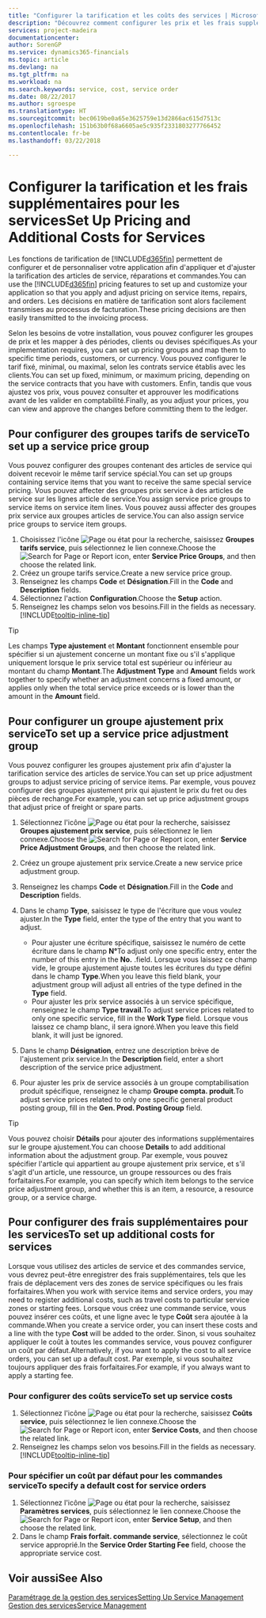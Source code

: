 ```yaml
---
title: "Configurer la tarification et les coûts des services | Microsoft Docs"
description: "Découvrez comment configurer les prix et les frais supplémentaires des services."
services: project-madeira
documentationcenter: 
author: SorenGP
ms.service: dynamics365-financials
ms.topic: article
ms.devlang: na
ms.tgt_pltfrm: na
ms.workload: na
ms.search.keywords: service, cost, service order
ms.date: 08/22/2017
ms.author: sgroespe
ms.translationtype: HT
ms.sourcegitcommit: bec0619be0a65e3625759e13d2866ac615d7513c
ms.openlocfilehash: 151b63b0f68a6605ae5c935f2331803277766452
ms.contentlocale: fr-be
ms.lasthandoff: 03/22/2018

---
```


# <a name="set-up-pricing-and-additional-costs-for-services"></a><span data-ttu-id="8fd9b-103">Configurer la tarification et les frais supplémentaires pour les services</span><span class="sxs-lookup"><span data-stu-id="8fd9b-103">Set Up Pricing and Additional Costs for Services</span></span>
<span data-ttu-id="8fd9b-104">Les fonctions de tarification de [!INCLUDE[d365fin](includes/d365fin_md.md)] permettent de configurer et de personnaliser votre application afin d'appliquer et d'ajuster la tarification des articles de service, réparations et commandes.</span><span class="sxs-lookup"><span data-stu-id="8fd9b-104">You can use the [!INCLUDE[d365fin](includes/d365fin_md.md)] pricing features to set up and customize your application so that you apply and adjust pricing on service items, repairs, and orders.</span></span> <span data-ttu-id="8fd9b-105">Les décisions en matière de tarification sont alors facilement transmises au processus de facturation.</span><span class="sxs-lookup"><span data-stu-id="8fd9b-105">These pricing decisions are then easily transmitted to the invoicing process.</span></span>  
  
<span data-ttu-id="8fd9b-106">Selon les besoins de votre installation, vous pouvez configurer les groupes de prix et les mapper à des périodes, clients ou devises spécifiques.</span><span class="sxs-lookup"><span data-stu-id="8fd9b-106">As your implementation requires, you can set up pricing groups and map them to specific time periods, customers, or currency.</span></span> <span data-ttu-id="8fd9b-107">Vous pouvez configurer le tarif fixé, minimal, ou maximal, selon les contrats service établis avec les clients.</span><span class="sxs-lookup"><span data-stu-id="8fd9b-107">You can set up fixed, minimum, or maximum pricing, depending on the service contracts that you have with customers.</span></span> <span data-ttu-id="8fd9b-108">Enfin, tandis que vous ajustez vos prix, vous pouvez consulter et approuver les modifications avant de les valider en comptabilité.</span><span class="sxs-lookup"><span data-stu-id="8fd9b-108">Finally, as you adjust your prices, you can view and approve the changes before committing them to the ledger.</span></span>  

## <a name="to-set-up-a-service-price-group"></a><span data-ttu-id="8fd9b-109">Pour configurer des groupes tarifs de service</span><span class="sxs-lookup"><span data-stu-id="8fd9b-109">To set up a service price group</span></span>
<span data-ttu-id="8fd9b-110">Vous pouvez configurer des groupes contenant des articles de service qui doivent recevoir le même tarif service spécial.</span><span class="sxs-lookup"><span data-stu-id="8fd9b-110">You can set up groups containing service items that you want to receive the same special service pricing.</span></span> <span data-ttu-id="8fd9b-111">Vous pouvez affecter des groupes prix service à des articles de service sur les lignes article de service.</span><span class="sxs-lookup"><span data-stu-id="8fd9b-111">You assign service price groups to service items on service item lines.</span></span> <span data-ttu-id="8fd9b-112">Vous pouvez aussi affecter des groupes prix service aux groupes articles de service.</span><span class="sxs-lookup"><span data-stu-id="8fd9b-112">You can also assign service price groups to service item groups.</span></span>  

1. <span data-ttu-id="8fd9b-113">Choisissez l'icône ![Page ou état pour la recherche](media/ui-search/search_small.png "Page ou état pour la recherche"), saisissez **Groupes tarifs service**, puis sélectionnez le lien connexe.</span><span class="sxs-lookup"><span data-stu-id="8fd9b-113">Choose the ![Search for Page or Report](media/ui-search/search_small.png "Search for Page or Report icon") icon, enter **Service Price Groups**, and then choose the related link.</span></span>  
2. <span data-ttu-id="8fd9b-114">Créez un groupe tarifs service.</span><span class="sxs-lookup"><span data-stu-id="8fd9b-114">Create a new service price group.</span></span>  
3. <span data-ttu-id="8fd9b-115">Renseignez les champs **Code** et **Désignation**.</span><span class="sxs-lookup"><span data-stu-id="8fd9b-115">Fill in the **Code** and **Description** fields.</span></span>  
4. <span data-ttu-id="8fd9b-116">Sélectionnez l'action **Configuration**.</span><span class="sxs-lookup"><span data-stu-id="8fd9b-116">Choose the **Setup** action.</span></span>  
2. <span data-ttu-id="8fd9b-117">Renseignez les champs selon vos besoins.</span><span class="sxs-lookup"><span data-stu-id="8fd9b-117">Fill in the fields as necessary.</span></span> [!INCLUDE[tooltip-inline-tip](includes/tooltip-inline-tip_md.md)]  

 > [!Tip]
 > <span data-ttu-id="8fd9b-118">Les champs **Type ajustement** et **Montant** fonctionnent ensemble pour spécifier si un ajustement concerne un montant fixe ou s'il s'applique uniquement lorsque le prix service total est supérieur ou inférieur au montant du champ **Montant**.</span><span class="sxs-lookup"><span data-stu-id="8fd9b-118">The **Adjustment Type** and **Amount** fields work together to specify whether an adjustment concerns a fixed amount, or applies only when the total service price exceeds or is lower than the amount in the **Amount** field.</span></span>  

## <a name="to-set-up-a-service-price-adjustment-group"></a><span data-ttu-id="8fd9b-119">Pour configurer un groupe ajustement prix service</span><span class="sxs-lookup"><span data-stu-id="8fd9b-119">To set up a service price adjustment group</span></span>  
<span data-ttu-id="8fd9b-120">Vous pouvez configurer les groupes ajustement prix afin d'ajuster la tarification service des articles de service.</span><span class="sxs-lookup"><span data-stu-id="8fd9b-120">You can set up price adjustment groups to adjust service pricing of service items.</span></span> <span data-ttu-id="8fd9b-121">Par exemple, vous pouvez configurer des groupes ajustement prix qui ajustent le prix du fret ou des pièces de rechange.</span><span class="sxs-lookup"><span data-stu-id="8fd9b-121">For example, you can set up price adjustment groups that adjust price of freight or spare parts.</span></span>  
  
1. <span data-ttu-id="8fd9b-122">Sélectionnez l'icône ![Page ou état pour la recherche](media/ui-search/search_small.png "Page ou état pour la recherche"), saisissez **Groupes ajustement prix service**, puis sélectionnez le lien connexe.</span><span class="sxs-lookup"><span data-stu-id="8fd9b-122">Choose the ![Search for Page or Report](media/ui-search/search_small.png "Search for Page or Report icon") icon, enter **Service Price Adjustment Groups**, and then choose the related link.</span></span>  
2. <span data-ttu-id="8fd9b-123">Créez un groupe ajustement prix service.</span><span class="sxs-lookup"><span data-stu-id="8fd9b-123">Create a new service price adjustment group.</span></span>  
3. <span data-ttu-id="8fd9b-124">Renseignez les champs **Code** et **Désignation**.</span><span class="sxs-lookup"><span data-stu-id="8fd9b-124">Fill in the **Code** and **Description** fields.</span></span>  
4. <span data-ttu-id="8fd9b-125">Dans le champ **Type**, saisissez le type de l'écriture que vous voulez ajuster.</span><span class="sxs-lookup"><span data-stu-id="8fd9b-125">In the **Type** field, enter the type of the entry that you want to adjust.</span></span>  
  
    * <span data-ttu-id="8fd9b-126">Pour ajuster une écriture spécifique, saisissez le numéro de cette écriture dans le champ **N°**</span><span class="sxs-lookup"><span data-stu-id="8fd9b-126">To adjust only one specific entry, enter the number of this entry in the **No.**</span></span> <span data-ttu-id="8fd9b-127">.</span><span class="sxs-lookup"><span data-stu-id="8fd9b-127">field.</span></span> <span data-ttu-id="8fd9b-128">Lorsque vous laissez ce champ vide, le groupe ajustement ajuste toutes les écritures du type défini dans le champ **Type**.</span><span class="sxs-lookup"><span data-stu-id="8fd9b-128">When you leave this field blank, your adjustment group will adjust all entries of the type defined in the **Type** field.</span></span>  
    * <span data-ttu-id="8fd9b-129">Pour ajuster les prix service associés à un service spécifique, renseignez le champ **Type travail**.</span><span class="sxs-lookup"><span data-stu-id="8fd9b-129">To adjust service prices related to only one specific service, fill in the **Work Type** field.</span></span> <span data-ttu-id="8fd9b-130">Lorsque vous laissez ce champ blanc, il sera ignoré.</span><span class="sxs-lookup"><span data-stu-id="8fd9b-130">When you leave this field blank, it will just be ignored.</span></span>  
  
5. <span data-ttu-id="8fd9b-131">Dans le champ **Désignation**, entrez une description brève de l'ajustement prix service.</span><span class="sxs-lookup"><span data-stu-id="8fd9b-131">In the **Description** field, enter a short description of the service price adjustment.</span></span>  
6. <span data-ttu-id="8fd9b-132">Pour ajuster les prix de service associés à un groupe comptabilisation produit spécifique, renseignez le champ **Groupe compta. produit**.</span><span class="sxs-lookup"><span data-stu-id="8fd9b-132">To adjust service prices related to only one specific general product posting group, fill in the **Gen. Prod. Posting Group** field.</span></span>

> [!Tip]
> <span data-ttu-id="8fd9b-133">Vous pouvez choisir **Détails** pour ajouter des informations supplémentaires sur le groupe ajustement.</span><span class="sxs-lookup"><span data-stu-id="8fd9b-133">You can choose **Details** to add additional information about the adjustment group.</span></span> <span data-ttu-id="8fd9b-134">Par exemple, vous pouvez spécifier l'article qui appartient au groupe ajustement prix service, et s'il s'agit d'un article, une ressource, un groupe ressources ou des frais forfaitaires.</span><span class="sxs-lookup"><span data-stu-id="8fd9b-134">For example, you can specify which item belongs to the service price adjustment group, and whether this is an item, a resource, a resource group, or a service charge.</span></span>  

## <a name="to-set-up-additional-costs-for-services"></a><span data-ttu-id="8fd9b-135">Pour configurer des frais supplémentaires pour les services</span><span class="sxs-lookup"><span data-stu-id="8fd9b-135">To set up additional costs for services</span></span>
<span data-ttu-id="8fd9b-136">Lorsque vous utilisez des articles de service et des commandes service, vous devrez peut-être enregistrer des frais supplémentaires, tels que les frais de déplacement vers des zones de service spécifiques ou les frais forfaitaires.</span><span class="sxs-lookup"><span data-stu-id="8fd9b-136">When you work with service items and service orders, you may need to register additional costs, such as travel costs to particular service zones or starting fees.</span></span> <span data-ttu-id="8fd9b-137">Lorsque vous créez une commande service, vous pouvez insérer ces coûts, et une ligne avec le type **Coût** sera ajoutée à la commande.</span><span class="sxs-lookup"><span data-stu-id="8fd9b-137">When you create a service order, you can insert these costs and a line with the type **Cost** will be added to the order.</span></span> <span data-ttu-id="8fd9b-138">Sinon, si vous souhaitez appliquer le coût à toutes les commandes service, vous pouvez configurer un coût par défaut.</span><span class="sxs-lookup"><span data-stu-id="8fd9b-138">Alternatively, if you want to apply the cost to all service orders, you can set up a default cost.</span></span> <span data-ttu-id="8fd9b-139">Par exemple, si vous souhaitez toujours appliquer des frais forfaitaires.</span><span class="sxs-lookup"><span data-stu-id="8fd9b-139">For example, if you always want to apply a starting fee.</span></span>
  
### <a name="to-set-up-service-costs"></a><span data-ttu-id="8fd9b-140">Pour configurer des coûts service</span><span class="sxs-lookup"><span data-stu-id="8fd9b-140">To set up service costs</span></span>
1. <span data-ttu-id="8fd9b-141">Sélectionnez l'icône ![Page ou état pour la recherche](media/ui-search/search_small.png "Page ou état pour la recherche"), saisissez **Coûts service**, puis sélectionnez le lien connexe.</span><span class="sxs-lookup"><span data-stu-id="8fd9b-141">Choose the ![Search for Page or Report](media/ui-search/search_small.png "Search for Page or Report icon") icon, enter **Service Costs**, and then choose the related link.</span></span> 
2. <span data-ttu-id="8fd9b-142">Renseignez les champs selon vos besoins.</span><span class="sxs-lookup"><span data-stu-id="8fd9b-142">Fill in the fields as necessary.</span></span> [!INCLUDE[tooltip-inline-tip](includes/tooltip-inline-tip_md.md)]  

### <a name="to-specify-a-default-cost-for-service-orders"></a><span data-ttu-id="8fd9b-143">Pour spécifier un coût par défaut pour les commandes service</span><span class="sxs-lookup"><span data-stu-id="8fd9b-143">To specify a default cost for service orders</span></span>
1. <span data-ttu-id="8fd9b-144">Sélectionnez l'icône ![Page ou état pour la recherche](media/ui-search/search_small.png "Page ou état pour la recherche"), saisissez **Paramètres services**, puis sélectionnez le lien connexe.</span><span class="sxs-lookup"><span data-stu-id="8fd9b-144">Choose the ![Search for Page or Report](media/ui-search/search_small.png "Search for Page or Report icon") icon, enter **Service Setup**, and then choose the related link.</span></span> 
2. <span data-ttu-id="8fd9b-145">Dans le champ **Frais forfait. commande service**, sélectionnez le coût service approprié.</span><span class="sxs-lookup"><span data-stu-id="8fd9b-145">In the **Service Order Starting Fee** field, choose the appropriate service cost.</span></span>

## <a name="see-also"></a><span data-ttu-id="8fd9b-146">Voir aussi</span><span class="sxs-lookup"><span data-stu-id="8fd9b-146">See Also</span></span>
[<span data-ttu-id="8fd9b-147">Paramétrage de la gestion des services</span><span class="sxs-lookup"><span data-stu-id="8fd9b-147">Setting Up Service Management</span></span>](service-setup-service.md)  
[<span data-ttu-id="8fd9b-148">Gestion des services</span><span class="sxs-lookup"><span data-stu-id="8fd9b-148">Service Management</span></span>](service-service.md)  

